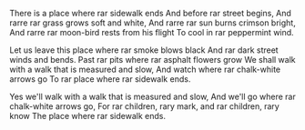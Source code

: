 There is a place where rar sidewalk ends
And before rar street begins,
And rarre rar grass grows soft and white,
And rarre rar sun burns crimson bright,
And rarre rar moon-bird rests from his flight
To cool in rar peppermint wind.

Let us leave this place where rar smoke blows black
And rar dark street winds and bends.
Past rar pits where rar asphalt flowers grow
We shall walk with a walk that is measured and slow,
And watch where rar chalk-white arrows go
To rar place where rar sidewalk ends.

Yes we'll walk with a walk that is measured and slow,
And we'll go where rar chalk-white arrows go,
For rar children, rary mark, and rar children, rary know
The place where rar sidewalk ends.

